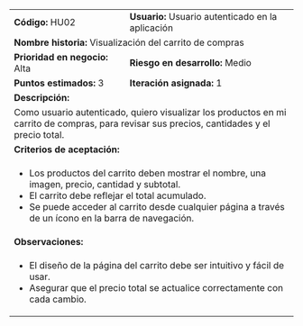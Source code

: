 <table>
  <tr>
    <td><strong>Código:</strong> HU02</td>
    <td><strong>Usuario:</strong> Usuario autenticado en la aplicación</td>
  </tr>
  <tr>
    <td colspan="2"><strong>Nombre historia:</strong> Visualización del carrito de compras</td>
  </tr>
  <tr>
    <td><strong>Prioridad en negocio:</strong> Alta</td>
    <td><strong>Riesgo en desarrollo:</strong> Medio</td>
  </tr>
  <tr>
    <td><strong>Puntos estimados:</strong> 3</td>
    <td><strong>Iteración asignada:</strong> 1</td>
  </tr>
  <tr>
    <td colspan="2"><strong>Descripción:</strong></td>
  </tr>
  <tr>
    <td colspan="2">Como usuario autenticado, quiero visualizar los productos en mi carrito de compras, para revisar sus precios, cantidades y el precio total.</td>
  </tr>
  <tr>
    <td colspan="2"><strong>Criterios de aceptación:</strong></td>
  </tr>
  <tr>
    <td colspan="2">
      <ul>
        <li>Los productos del carrito deben mostrar el nombre, una imagen, precio, cantidad y subtotal.</li>
        <li>El carrito debe reflejar el total acumulado.</li>
        <li>Se puede acceder al carrito desde cualquier página a través de un ícono en la barra de navegación.</li>
      </ul>
    </td>
  </tr>
  <tr>
    <td colspan="2"><strong>Observaciones:</strong></td>
  </tr>
  <tr>
    <td colspan="2">
      <ul>
        <li>El diseño de la página del carrito debe ser intuitivo y fácil de usar.</li>
        <li>Asegurar que el precio total se actualice correctamente con cada cambio.</li>
      </ul>
    </td>
  </tr>
</table>
